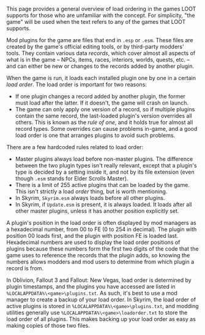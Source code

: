 This page provides a general overview of load ordering in the games LOOT supports for those who are unfamiliar with the concept. For simplicity, "the game" will be used when the text refers to any of the games that LOOT supports.

Mod plugins for the game are files that end in `.esp` or `.esm`. These files are created by the game's official editing tools, or by third-party modders' tools. They contain various data *records*, which  cover almost all aspects of what is in the game &ndash; NPCs, items, races, interiors, worlds, quests, etc. &ndash; and can either be new or changes to the records added by another plugin.

When the game is run, it loads each installed plugin one by one in a certain *load order*. The load order is important for two reasons:

* If one plugin changes a record added by another plugin, the former must load after the latter. If it doesn't, the game will crash on launch.
* The game can only apply one version of a record, so if multiple plugins contain the same record, the last-loaded plugin's version overrides all others. This is known as the *rule of one*, and it holds true for almost all record types. Some overrides can cause problems in-game, and a good load order is one that arranges plugins to avoid such problems.

There are a few hardcoded rules related to load order:

* Master plugins always load before non-master plugins. The difference between the two plugin types isn't really relevant, except that a plugin's type is decided by a setting inside it, and not by its file extension (even though `.esm` stands for Elder Scrolls Master).
* There is a limit of 255 active plugins that can be loaded by the game. This isn't strictly a load *order* thing, but is worth mentioning.
* In Skyrim, `Skyrim.esm` always loads before all other plugins.
* In Skyrim, if `Update.esm` is present, it is always loaded. It loads after all other master plugins, unless it has another position explicitly set.

A plugin's position in the load order is often displayed by mod managers as a hexadecimal number, from 00 to FE (0 to 254 in decimal). The plugin with position 00 loads first, and the plugin with position FE is loaded last. Hexadecimal numbers are used to display the load order positions of plugins because these numbers form the first two digits of the code that the game uses to reference the records that the plugin adds, so knowing the numbers allows modders and mod users to determine from which plugin a record is from.

In Oblivion, Fallout 3 and Fallout: New Vegas, load order is determined by plugin timestamps, and the plugins you have accessed are listed in `%LOCALAPPDATA%\<game>\plugins.txt`. As such, it's best to use a mod manager to create a backup of your load order. In Skyrim, the load order of active plugins is stored in `%LOCALAPPDATA%\<game>\plugins.txt`, and modding utilities generally use `%LOCALAPPDATA%\<game>\loadorder.txt` to store the load order of all plugins. This makes backing up your load order as easy as making copies of those two files.